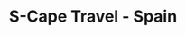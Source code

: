 ---
title: "S-Cape Travel - Spain"
url: /arenas-de-cabrales/s-cape-travel-spain/
shop: agencia de viajes
---